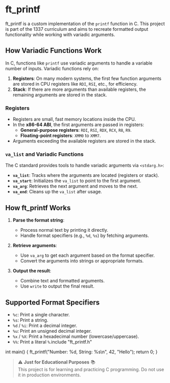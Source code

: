 # ft_printf

ft_printf is a custom implementation of the `printf` function in C. This project is part of the 1337 curriculum and aims to recreate formatted output functionality while working with variadic arguments.

## How Variadic Functions Work

In C, functions like `printf` use variadic arguments to handle a variable number of inputs. Variadic functions rely on:

1. **Registers**: On many modern systems, the first few function arguments are stored in CPU registers like `RDI`, `RSI`, etc., for efficiency.
2. **Stack**: If there are more arguments than available registers, the remaining arguments are stored in the stack.

### Registers
- Registers are small, fast memory locations inside the CPU.
- In the **x86-64 ABI**, the first arguments are passed in registers:
  - **General-purpose registers**: `RDI`, `RSI`, `RDX`, `RCX`, `R8`, `R9`.
  - **Floating-point registers**: `XMM0` to `XMM7`.
- Arguments exceeding the available registers are stored in the stack.

### `va_list` and Variadic Functions
The C standard provides tools to handle variadic arguments via `<stdarg.h>`:

- **`va_list`**: Tracks where the arguments are located (registers or stack).
- **`va_start`**: Initializes the `va_list` to point to the first argument.
- **`va_arg`**: Retrieves the next argument and moves to the next.
- **`va_end`**: Cleans up the `va_list` after usage.

## How ft_printf Works

1. **Parse the format string**:
   - Process normal text by printing it directly.
   - Handle format specifiers (e.g., `%d`, `%s`) by fetching arguments.

2. **Retrieve arguments**:
   - Use `va_arg` to get each argument based on the format specifier.
   - Convert the arguments into strings or appropriate formats.

3. **Output the result**:
   - Combine text and formatted arguments.
   - Use `write` to output the final result.

## Supported Format Specifiers
- `%c`: Print a single character.
- `%s`: Print a string.
- `%d` / `%i`: Print a decimal integer.
- `%u`: Print an unsigned decimal integer.
- `%x` / `%X`: Print a hexadecimal number (lowercase/uppercase).
- `%%`: Print a literal `%`.include "ft_printf.h"

int main() {
    ft_printf("Number: %d, String: %s\n", 42, "Hello");
    return 0;
}

> ⚠️ **Just for Educational Purposes** 📚  
> This project is for learning and practicing C programming. Do not use it in production environments.  



